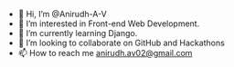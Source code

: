 - 👋 Hi, I’m @Anirudh-A-V
- 👀 I’m interested in Front-end Web Development.
- 🌱 I’m currently learning Django.
- 💞️ I’m looking to collaborate on GitHub and Hackathons
- 📫 How to reach me anirudh.av02@gmail.com

<!---
Anirudh-A-V/Anirudh-A-V is a ✨ special ✨ repository because its `README.md` (this file) appears on your GitHub profile.
You can click the Preview link to take a look at your changes.
--->
